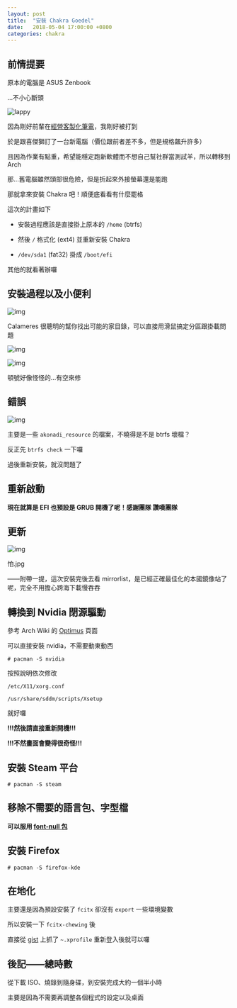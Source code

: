 ```yaml
---
layout: post
title:  "安裝 Chakra Goedel"
date:   2018-05-04 17:00:00 +0800
categories: chakra
---
```


## 前情提要

原本的電腦是 ASUS Zenbook 

…不小心斷頭

![lappy](https://imgur.com/bNBSWFx.jpg)

因為剛好前輩在[經營客製化筆電](https://www.facebook.com/groups/1579037632209469/)，我剛好被打到

於是跟喜傑獅訂了一台新電腦（價位跟前者差不多，但是規格飆升許多）

且因為作業有點重，希望能穩定跑新軟體而不想自己幫社群當測試羊，所以轉移到 Arch

那…舊電腦雖然頭部很危險，但是折起來外接螢幕還是能跑

那就拿來安裝 Chakra 吧！順便底看看有什麼罷格

這次的計畫如下

- 安裝過程應該是直接掛上原本的 `/home` (btrfs)

- 然後 `/` 格式化 (ext4) 並重新安裝 Chakra

- `/dev/sda1` (fat32) 掛成 `/boot/efi`

其他的就看著辦囉

## 安裝過程以及小便利

![img](https://i.imgur.com/gGYPtg6.png)

Calameres 很聰明的幫你找出可能的家目錄，可以直接用滑鼠搞定分區跟掛載問題

![img](https://imgur.com/7C3fZUf.png)

![img](https://imgur.com/xitcPrV.png)

頓號好像怪怪的…有空來修

## 錯誤

![img](https://imgur.com/7iLYQZn.png)

主要是一些 `akonadi_resource` 的檔案，不曉得是不是 btrfs 壞檔？

反正先 `btrfs check` 一下囉

過後重新安裝，就沒問題了

## 重新啟動

__現在就算是 EFI 也預設是 GRUB 開機了呢！感謝團隊 讚嘆團隊__

## 更新

![img](https://imgur.com/MywTWz7.png)

怕.jpg

——附帶一提，這次安裝完後去看 mirrorlist，是已經正確最佳化的本國鏡像站了呢，完全不用擔心跨海下載慢吞吞

## 轉換到 Nvidia 閉源驅動

參考 Arch Wiki 的 [Optimus](https://wiki.archlinux.org/index.php/NVIDIA_Optimus) 頁面

可以直接安裝 nvidia，不需要動東動西

`# pacman -S nvidia`


按照說明依次修改

`/etc/X11/xorg.conf`

`/usr/share/sddm/scripts/Xsetup`

就好囉


__!!!然後請直接重新開機!!!__

__!!!不然畫面會變得很奇怪!!!__

## 安裝 Steam 平台

`# pacman -S steam`

## 移除不需要的語言包、字型檔

__可以服用 [font-null 包](https://gist.github.com/Brli/86562aa126a49169c6ba)__

## 安裝 Firefox

`# pacman -S firefox-kde`


## 在地化

主要還是因為預設安裝了 `fcitx` 卻沒有 `export` 一些環境變數

所以安裝一下 `fcitx-chewing` 後

直接從 [gist](https://gist.github.com/Brli/ea1809e411fc0ee77168) 上抓了 `~.xprofile` 重新登入後就可以囉

## 後記——總時數

從下載 ISO、燒錄到隨身碟，到安裝完成大約一個半小時

主要是因為不需要再調整各個程式的設定以及桌面
